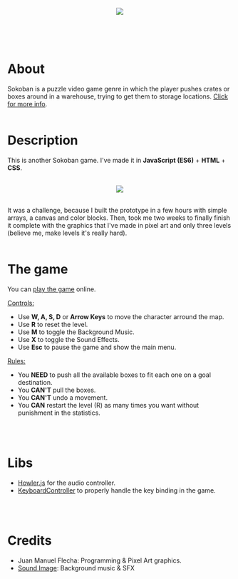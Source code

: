 <br />
<br />
<br />
<p align="center">
  <img src="https://gcdnb.pbrd.co/images/Reeciq4WBdLR.png">
</p>
<br />
<br />
<br />

# About
Sokoban is a puzzle video game genre in which the player pushes crates or boxes around in a warehouse, trying to get them to storage locations. [Click for more info](https://en.wikipedia.org/wiki/Sokoban).
<br />
<br />

# Description
This is another Sokoban game. I've made it in **JavaScript (ES6)** + **HTML** + **CSS**.
<br /><br />
<p align="center">
  <img src="https://gcdnb.pbrd.co/images/jEvfmjLaRcFa.png">
</p>
<br />
It was a challenge, because I built the prototype in a few hours with simple arrays, a canvas and color blocks. Then, took me two weeks to finally finish it complete with the graphics that I've made in pixel art and only three levels (believe me, make levels it's really hard).
<br />
<br />

# The game
You can [play the game](https://flechajm.github.io/sokoban/) online.

<ins>Controls:</ins>
- Use **W, A, S, D** or **Arrow Keys** to move the character arround the map.
- Use **R** to reset the level.
- Use **M** to toggle the Background Music.
- Use **X** to toggle the Sound Effects.
- Use **Esc** to pause the game and show the main menu.

<ins>Rules:</ins>
- You **NEED** to push all the available boxes to fit each one on a goal destination.
- You **CAN'T** pull the boxes.
- You **CAN'T** undo a movement.
- You **CAN** restart the level (R) as many times you want without punishment in the statistics.
<br />
<br />

# Libs
- [Howler.js](https://howlerjs.com) for the audio controller.
- [KeyboardController](js/libs/keyboard_controller.js) to properly handle the key binding in the game.
<br />
<br />

# Credits
- Juan Manuel Flecha: Programming & Pixel Art graphics.
- [Sound Image](https://soundimage.org): Background music & SFX
